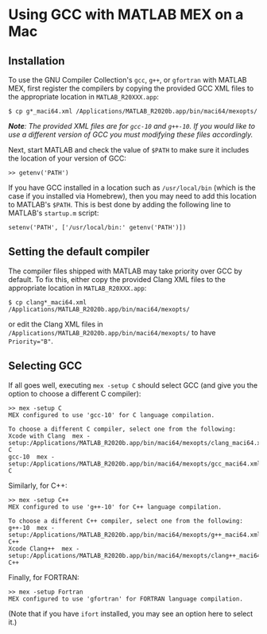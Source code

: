 # Using GCC with MATLAB MEX on a Mac

## Installation
To use the GNU Compiler Collection's `gcc`, `g++`, or `gfortran` with MATLAB MEX, first register the compilers by copying the provided GCC XML files to the appropriate location in `MATLAB_R20XXX.app`:
```
$ cp g*_maci64.xml /Applications/MATLAB_R2020b.app/bin/maci64/mexopts/
```
***Note**: The provided XML files are for `gcc-10` and `g++-10`. If you would like to use a different version of GCC you must modifying these files accordingly.*

Next, start MATLAB and check the value of `$PATH` to make sure it includes the location of your version of GCC:
```
>> getenv('PATH')
```
If you have GCC installed in a location such as `/usr/local/bin` (which is the case if you installed via Homebrew), then you may need to add this location to MATLAB's `$PATH`. This is best done by adding the following line to MATLAB's `startup.m` script:
```
setenv('PATH', ['/usr/local/bin:' getenv('PATH')])
```

## Setting the default compiler
The compiler files shipped with MATLAB may take priority over GCC by default. To fix this, either copy the provided Clang XML files to the appropriate location in `MATLAB_R20XXX.app`:
```
$ cp clang*_maci64.xml /Applications/MATLAB_R2020b.app/bin/maci64/mexopts/
```
or edit the Clang XML files in `/Applications/MATLAB_R2020b.app/bin/maci64/mexopts/` to have `Priority="B"`.

## Selecting GCC
If all goes well, executing `mex -setup C` should select GCC (and give you the option to choose a different C compiler):
```
>> mex -setup C
MEX configured to use 'gcc-10' for C language compilation.

To choose a different C compiler, select one from the following:
Xcode with Clang  mex -setup:/Applications/MATLAB_R2020b.app/bin/maci64/mexopts/clang_maci64.xml C
gcc-10  mex -setup:/Applications/MATLAB_R2020b.app/bin/maci64/mexopts/gcc_maci64.xml C
```
Similarly, for C++:
```
>> mex -setup C++
MEX configured to use 'g++-10' for C++ language compilation.

To choose a different C++ compiler, select one from the following:
g++-10  mex -setup:/Applications/MATLAB_R2020b.app/bin/maci64/mexopts/g++_maci64.xml C++
Xcode Clang++  mex -setup:/Applications/MATLAB_R2020b.app/bin/maci64/mexopts/clang++_maci64.xml C++
```
Finally, for FORTRAN:
```
>> mex -setup Fortran
MEX configured to use 'gfortran' for FORTRAN language compilation.
```
(Note that if you have `ifort` installed, you may see an option here to select it.)
